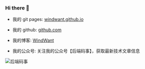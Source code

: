 ### Hi there 👋

<!--
**windwant/windwant** is a ✨ _special_ ✨ repository because its `README.md` (this file) appears on your GitHub profile.

Here are some ideas to get you started:

- 🔭 I’m currently working on ...
- 🌱 I’m currently learning ...
- 👯 I’m looking to collaborate on ...
- 🤔 I’m looking for help with ...
- 💬 Ask me about ...
- 📫 How to reach me: ...
- 😄 Pronouns: ...
- ⚡ Fun fact: ...
-->


- 我的 git pages: [windwant.github.io](https://windwant.github.io/)

- 我的 github: [github.com](https://github.com/windwant)

- 我的博客: [WindWant](https://www.cnblogs.com/niejunlei)

- 我的公众号: 关注我的公众号【后端码事】，获取最新技术文章信息

![后端码事](https://github.com/windwant/windwant.github.io/assets/16282845/6b9a8991-1017-4533-8184-1e8348239ac2)
